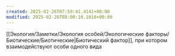 ```yaml
---
created: 2025-02-26T07:59:41.4141+00:00
modified: 2025-02-26T08:00:10.1010+00:00
---
```

[[Экология/Заметки/Экология особей/Экологические факторы/Биотические/Биотические|Биотический фактор]], при котором взаимодействуют особи одного вида